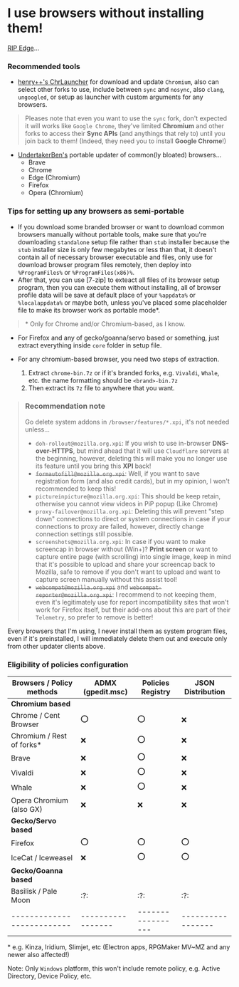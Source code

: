 # I use browsers without installing them!

[RIP Edge](https://github.com/AveYo/fox/blob/main/Edge_Removal.bat)...

### Recommended tools
- [henry++'s ChrLauncher](https://github.com/henrypp/chrlauncher) for download and update `Chromium`, also can select other forks to use, include between `sync` and `nosync`, also `clang`, `ungoogled`, or setup as launcher with custom arguments for any browsers.
> Pleases note that even you want to use the `sync` fork, don't expected it will works like `Google Chrome`, they've limited **Chromium** and other forks to access their **Sync APIs** (and anythings that rely to) until you join back to them! (Indeed, they need you to install **Google Chrome**!)

- [UndertakerBen's](https://github.com/UndertakerBen) portable updater of common(ly bloated) browsers...
  - Brave
  - Chrome
  - Edge (Chromium)
  - Firefox
  - Opera (Chromium)

### Tips for setting up any browsers as semi-portable
- If you download some branded browser or want to download common browsers manually without portable tools, make sure that you're downloading `standalone` setup file rather than `stub` installer because the `stub` installer size is only few megabytes or less than that, it doesn't contain all of necessary browser executable and files, only use for download browser program files remotely, then deploy into `%ProgramFiles%` or `%ProgramFiles(x86)%`.
- After that, you can use [7-zip] to exteact all files of its browser setup program, then you can execute them without installing, all of browser profile data will be save at default place of your `%appdata%` or `%localappdata%` or maybe both, unless you've placed some placeholder file to make its browser work as portable mode\*.
> \* Only for Chrome and/or Chromium-based, as I know.

- For Firefox and any of gecko/goanna/servo based or something, just extract everything inside `core` folder in setup file.

- For any chromium-based browser, you need two steps of extraction.
  1. Extract `chrome-bin.7z` or if it's branded forks, e.g. `Vivaldi`, `Whale`, etc. the name formatting should be `<brand>-bin.7z`
  2. Then extract its `7z` file to anywhere that you want.

> ### Recommendation note
> Go delete system addons in `/browser/features/*.xpi`, it's not needed unless...
> - `doh-rollout@mozilla.org.xpi`: If you wish to use in-browser **DNS-over-HTTPS**, but mind ahead that it will use `Cloudflare` servers at the beginning, however, deleting this will make you no longer use its feature until you bring this **XPI** back!
> - ~~`formautofill@mozilla.org.xpi`~~: Well, if you want to save registration form (and also credit cards), but in my opinion, I won't recommended to keep this!
> - `pictureinpicture@mozilla.org.xpi`: This should be keep retain, otherwise you cannot view videos in PiP popup (Like Chrome)
> - `proxy-failover@mozilla.org.xpi`: Deleting this will prevent "step down" connections to direct or system connections in case if your connections to proxy are failed, however, directly change connection settings still possible.
> - `screenshots@mozilla.org.xpi`: In case if you want to make screencap in browser without (Win+)? **Print screen** or want to capture entire page (with scrolling) into single image, keep in mind that it's possible to upload and share your screencap back to Mozilla, safe to remove if you don't want to upload and want to capture screen manually without this assist tool!
> - ~~`webcompat@mozilla.org.xpi`~~ and ~~`webcompat-reporter@mozilla.org.xpi`~~: I recommend to not keeping them, even it's legitimately use for report incompatibility sites that won't work for Firefox itself, but their add-ons about this are part of their `Telemetry`, so prefer to remove is better!

Every browsers that I'm using, I never install them as system program files, even if it's preinstalled, I will immediately delete them out and execute only from other updater clients above.

### Eligibility of policies configuration

| Browsers / Policy methods  | ADMX (gpedit.msc) | Policies Registry | JSON Distribution |
| -------------------------- | ----------------- | ----------------- | ----------------- |
| **Chromium based**         |                   |                   |                   |
| Chrome / Cent Browser      | :o:               | :o:               | :x:               |
| Chromium / Rest of forks\* | :x:               | :o:               | :x:               |
| Brave                      | :x:               | :o:               | :x:               |
| Vivaldi                    | :x:               | :o:               | :x:               |
| Whale                      | :x:               | :o:               | :x:               |
| Opera Chromium (also GX)   | :x:               | :x:               | :x:               |
| **Gecko\/Servo based**     |                   |                   |                   |
| Firefox                    | :o:               | :o:               | :o:               |
| IceCat / Iceweasel         | :x:               | :o:               | :o:               |
| **Gecko\/Goanna based**    |                   |                   |                   |
| Basilisk / Pale Moon       | :?:               | :?:               | :?:               |
| -------------------------- | ----------------- | ----------------- | ----------------- |

\* e.g. Kinza, Iridium, Slimjet, etc (Electron apps, RPGMaker MV~MZ and any newer also affected!)

Note: Only `Windows` platform, this won't include remote policy, e.g. Active Directory, Device Policy, etc.